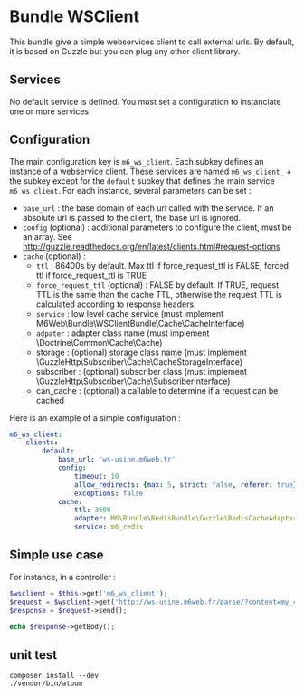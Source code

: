 # Bundle WSClient

This bundle give a simple webservices client to call external urls. By default, it is based on Guzzle but you can plug any other client library.

## Services

No default service is defined. You must set a configuration to instanciate one or more services.

## Configuration

The main configuration key is `m6_ws_client`. Each subkey defines an instance of a webservice client. These services are named `m6_ws_client_` + the subkey except for the `default` subkey that defines the main service `m6_ws_client`. For each instance, several parameters can be set :

  * `base_url` : the base domain of each url called with the service. If an absolute url is passed to the client, the base url is ignored.
  * `config` (optional) : additional parameters to configure the client, must be an array. See http://guzzle.readthedocs.org/en/latest/clients.html#request-options
  * `cache` (optional) :
    * `ttl` : 86400s by default. Max ttl if force_request_ttl is FALSE, forced ttl if force_request_ttl is TRUE
    * `force_request_ttl` (optional) : FALSE by default. If TRUE, request TTL is the same than the cache TTL, otherwise the request TTL is calculated according to response headers.
    * `service` : low level cache service (must implement M6Web\Bundle\WSClientBundle\Cache\CacheInterface)
    * `adpater` : adapter class name (must implement \Doctrine\Common\Cache\Cache)
    *  storage : (optional) storage class name (must implement \GuzzleHttp\Subscriber\Cache\CacheStorageInterface)
    *  subscriber : (optional) subscriber class (must implement \GuzzleHttp\Subscriber\Cache\SubscriberInterface)
    *  can_cache : (optional) a callable to determine if a request can be cached

Here is an example of a simple configuration :

```yaml
m6_ws_client:
    clients:
        default:
            base_url: 'ws-usine.m6web.fr'
            config:
                timeout: 10
                allow_redirects: {max: 5, strict: false, referer: true}
                exceptions: false
            cache:
                ttl: 3600
                adapter: M6\Bundle\RedisBundle\Guzzle\RedisCacheAdapter
                service: m6_redis
```

## Simple use case

For instance, in a controller :

```php
$wsclient = $this->get('m6_ws_client');
$request = $wsclient->get('http://ws-usine.m6web.fr/parse/?content=my_content');
$response = $request->send();

echo $response->getBody();
```

## unit test

```shell
composer install --dev
./vendor/bin/atoum
```
